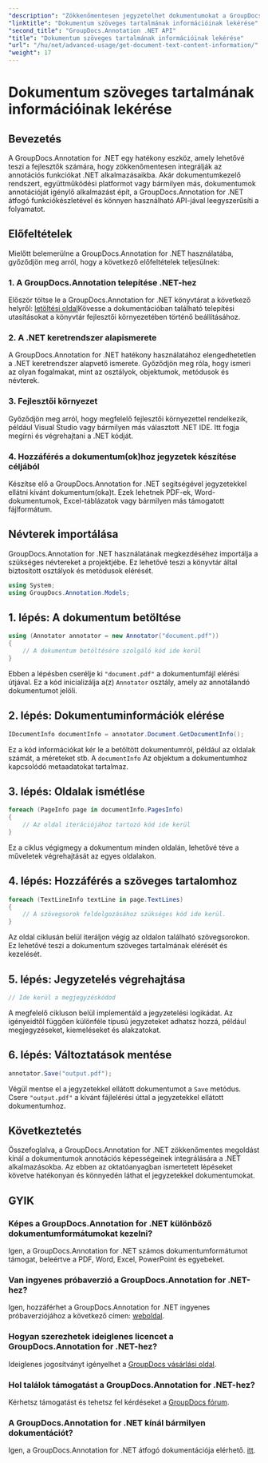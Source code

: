```yaml
---
"description": "Zökkenőmentesen jegyzetelhet dokumentumokat a GroupDocs.Annotation for .NET segítségével. Integrálhatja a jegyzetelési funkciókat .NET alkalmazásaiba."
"linktitle": "Dokumentum szöveges tartalmának információinak lekérése"
"second_title": "GroupDocs.Annotation .NET API"
"title": "Dokumentum szöveges tartalmának információinak lekérése"
"url": "/hu/net/advanced-usage/get-document-text-content-information/"
"weight": 17
---
```


# Dokumentum szöveges tartalmának információinak lekérése

## Bevezetés
A GroupDocs.Annotation for .NET egy hatékony eszköz, amely lehetővé teszi a fejlesztők számára, hogy zökkenőmentesen integrálják az annotációs funkciókat .NET alkalmazásaikba. Akár dokumentumkezelő rendszert, együttműködési platformot vagy bármilyen más, dokumentumok annotációját igénylő alkalmazást épít, a GroupDocs.Annotation for .NET átfogó funkciókészletével és könnyen használható API-jával leegyszerűsíti a folyamatot.
## Előfeltételek
Mielőtt belemerülne a GroupDocs.Annotation for .NET használatába, győződjön meg arról, hogy a következő előfeltételek teljesülnek:
### 1. A GroupDocs.Annotation telepítése .NET-hez
Először töltse le a GroupDocs.Annotation for .NET könyvtárat a következő helyről: [letöltési oldal](https://releases.groupdocs.com/annotation/net/)Kövesse a dokumentációban található telepítési utasításokat a könyvtár fejlesztői környezetében történő beállításához.
### 2. A .NET keretrendszer alapismerete
A GroupDocs.Annotation for .NET hatékony használatához elengedhetetlen a .NET keretrendszer alapvető ismerete. Győződjön meg róla, hogy ismeri az olyan fogalmakat, mint az osztályok, objektumok, metódusok és névterek.
### 3. Fejlesztői környezet
Győződjön meg arról, hogy megfelelő fejlesztői környezettel rendelkezik, például Visual Studio vagy bármilyen más választott .NET IDE. Itt fogja megírni és végrehajtani a .NET kódját.
### 4. Hozzáférés a dokumentum(ok)hoz jegyzetek készítése céljából
Készítse elő a GroupDocs.Annotation for .NET segítségével jegyzetekkel ellátni kívánt dokumentum(oka)t. Ezek lehetnek PDF-ek, Word-dokumentumok, Excel-táblázatok vagy bármilyen más támogatott fájlformátum.

## Névterek importálása
GroupDocs.Annotation for .NET használatának megkezdéséhez importálja a szükséges névtereket a projektjébe. Ez lehetővé teszi a könyvtár által biztosított osztályok és metódusok elérését.
```csharp
using System;
using GroupDocs.Annotation.Models;
```
## 1. lépés: A dokumentum betöltése
```csharp
using (Annotator annotator = new Annotator("document.pdf"))
{
    // A dokumentum betöltésére szolgáló kód ide kerül
}
```
Ebben a lépésben cserélje ki `"document.pdf"` a dokumentumfájl elérési útjával. Ez a kód inicializálja a(z) `Annotator` osztály, amely az annotálandó dokumentumot jelöli.
## 2. lépés: Dokumentuminformációk elérése
```csharp
IDocumentInfo documentInfo = annotator.Document.GetDocumentInfo();
```
Ez a kód információkat kér le a betöltött dokumentumról, például az oldalak számát, a méreteket stb. A `documentInfo` Az objektum a dokumentumhoz kapcsolódó metaadatokat tartalmaz.
## 3. lépés: Oldalak ismétlése
```csharp
foreach (PageInfo page in documentInfo.PagesInfo)
{
    // Az oldal iterációjához tartozó kód ide kerül
}
```
Ez a ciklus végigmegy a dokumentum minden oldalán, lehetővé téve a műveletek végrehajtását az egyes oldalakon.
## 4. lépés: Hozzáférés a szöveges tartalomhoz
```csharp
foreach (TextLineInfo textLine in page.TextLines)
{
    // A szövegsorok feldolgozásához szükséges kód ide kerül.
}
```
Az oldal ciklusán belül iteráljon végig az oldalon található szövegsorokon. Ez lehetővé teszi a dokumentum szöveges tartalmának elérését és kezelését.
## 5. lépés: Jegyzetelés végrehajtása
```csharp
// Ide kerül a megjegyzéskódod
```
A megfelelő cikluson belül implementáld a jegyzetelési logikádat. Az igényeidtől függően különféle típusú jegyzeteket adhatsz hozzá, például megjegyzéseket, kiemeléseket és alakzatokat.
## 6. lépés: Változtatások mentése
```csharp
annotator.Save("output.pdf");
```
Végül mentse el a jegyzetekkel ellátott dokumentumot a `Save` metódus. Csere `"output.pdf"` a kívánt fájlelérési úttal a jegyzetekkel ellátott dokumentumhoz.

## Következtetés
Összefoglalva, a GroupDocs.Annotation for .NET zökkenőmentes megoldást kínál a dokumentumok annotációs képességeinek integrálására a .NET alkalmazásokba. Az ebben az oktatóanyagban ismertetett lépéseket követve hatékonyan és könnyedén láthat el jegyzetekkel dokumentumokat.
## GYIK
### Képes a GroupDocs.Annotation for .NET különböző dokumentumformátumokat kezelni?
Igen, a GroupDocs.Annotation for .NET számos dokumentumformátumot támogat, beleértve a PDF, Word, Excel, PowerPoint és egyebeket.
### Van ingyenes próbaverzió a GroupDocs.Annotation for .NET-hez?
Igen, hozzáférhet a GroupDocs.Annotation for .NET ingyenes próbaverziójához a következő címen: [weboldal](https://releases.groupdocs.com/).
### Hogyan szerezhetek ideiglenes licencet a GroupDocs.Annotation for .NET-hez?
Ideiglenes jogosítványt igényelhet a [GroupDocs vásárlási oldal](https://purchase.groupdocs.com/temporary-license/).
### Hol találok támogatást a GroupDocs.Annotation for .NET-hez?
Kérhetsz támogatást és tehetsz fel kérdéseket a [GroupDocs fórum](https://forum.groupdocs.com/c/annotation/10).
### A GroupDocs.Annotation for .NET kínál bármilyen dokumentációt?
Igen, a GroupDocs.Annotation for .NET átfogó dokumentációja elérhető. [itt](https://tutorials.groupdocs.com/annotation/net/).